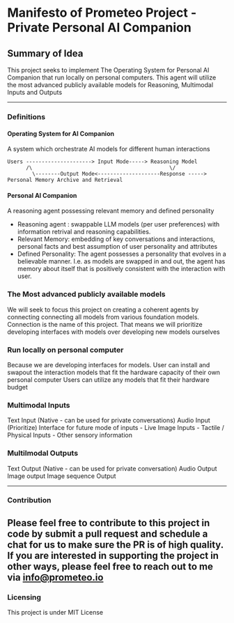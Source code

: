 # Manifesto of Prometeo Project - Private Personal AI Companion

## Summary of Idea
This project seeks to implement The Operating System for Personal AI Companion that run locally on personal computers. 
This agent will utilize the most advanced publicly available models for Reasoning, Multimodal Inputs and Outputs

---
### Definitions

#### Operating System for AI Companion

A system which orchestrate AI models for different human interactions

        
    Users ---------------------> Input Mode-----> Reasoning Model
          /\                                            \/
            \--------Output Mode<--------------------Response ----->  Personal Memory Archive and Retrieval



#### Personal AI Companion
A reasoning agent possessing relevant memory and defined personality
+ Reasoning agent : swappable LLM models (per user preferences) with information retrival and reasoning capabilities.
+ Relevant Memory: embedding of key conversations and interactions, personal facts and best assumption of user personality and attributes
+ Defined Personality: The agent possesses a personality that evolves in a believable manner. I.e. as models are swapped in and out, the agent has memory about itself that is positively consistent with the interaction with user.

### The Most advanced publicly available models
We will seek to focus this project on creating a coherent agents by connecting connecting all models from various foundation models. 
Connection is the name of this project.
That means we will prioritize developing interfaces with models over developing new models ourselves 

### Run locally on personal computer
Because we are developing interfaces for models. User can install and swapout the interaction models that fit the hardware capacity of their own personal computer
Users can utilize any models that fit their hardware budget

### Multimodal Inputs
Text Input (Native - can be used for private conversations)
Audio Input (Prioritize)
Interface for future mode of inputs
      - Live Image Inputs
      - Tactile / Physical Inputs
      - Other sensory information

### Multilmodal Outputs
Text Output (Native - can be used for private conversation)
Audio Output
Image output
Image sequence Output

---
### Contribution
Please feel free to contribute to this project in code by submit a pull request and schedule a chat for us to make sure the PR is of high quality.
If you are interested in supporting the project in other ways, please feel free to reach out to me via info@prometeo.io
---
### Licensing
This project is under MIT License
